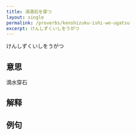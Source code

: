 ```yaml
---
title: 涓滴石を穿つ
layout: single
permalink: /proverbs/kenshizuku-ishi-wo-ugatsu
excerpt: けんしずくいしをうがつ
---
```


けんしずくいしをうがつ

## 意思

滴水穿石

## 解释

## 例句

